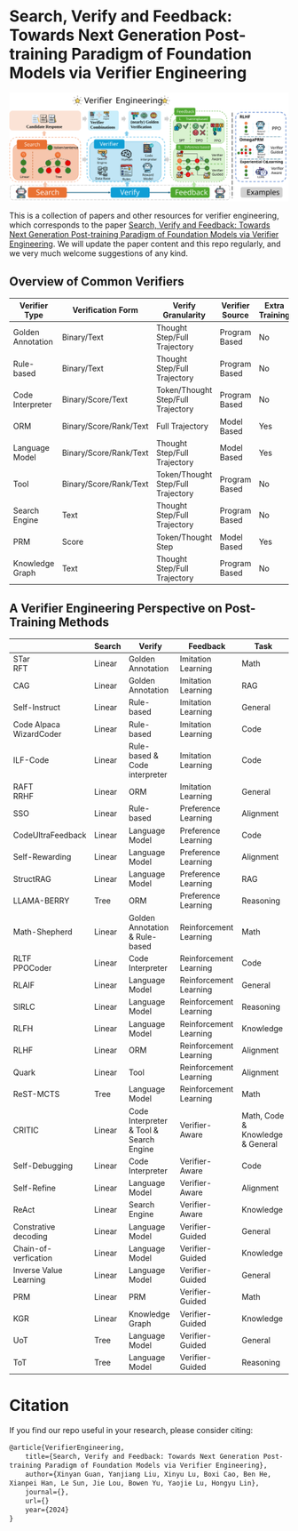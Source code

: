 # Search, Verify and Feedback: Towards Next Generation Post-training Paradigm of Foundation Models via Verifier Engineering

![Overview](images/framework.svg)


This is a collection of papers and other resources for verifier engineering, which corresponds to the paper [Search, Verify and Feedback: Towards Next Generation Post-training Paradigm of Foundation Models via Verifier Engineering](paper/ve.pdf). We will update the paper content and this repo regularly, and we very much welcome suggestions of any kind.

## Overview of Common Verifiers

| **Verifier Type**    | **Verification Form**           | **Verify Granularity**               | **Verifier Source**   | **Extra Training** |
|-----------------------|---------------------------------|---------------------------------------|-----------------------|--------------------|
| Golden Annotation     | Binary/Text                   | Thought Step/Full Trajectory         | Program Based         | No                 |
| Rule-based            | Binary/Text                   | Thought Step/Full Trajectory         | Program Based         | No                 |
| Code Interpreter      | Binary/Score/Text             | Token/Thought Step/Full Trajectory   | Program Based         | No                 |
| ORM                   | Binary/Score/Rank/Text        | Full Trajectory                      | Model Based           | Yes                |
| Language Model        | Binary/Score/Rank/Text        | Thought Step/Full Trajectory         | Model Based           | Yes                |
| Tool                  | Binary/Score/Rank/Text        | Token/Thought Step/Full Trajectory   | Program Based         | No                 |
| Search Engine         | Text                          | Thought Step/Full Trajectory         | Program Based         | No                 |
| PRM                   | Score                         | Token/Thought Step                   | Model Based           | Yes                |
| Knowledge Graph       | Text                          | Thought Step/Full Trajectory         | Program Based         | No                 |


## A Verifier Engineering Perspective on Post-Training Methods

|                           | **Search**            | **Verify**                              | **Feedback**         | **Task**              |
|---------------------------|-----------------------|-----------------------------------------|----------------------|-----------------------|
| STar <br> RFT            | Linear               | Golden Annotation                       | Imitation Learning   | Math                 |
| CAG                       | Linear               | Golden Annotation                       | Imitation Learning   | RAG                  |
| Self-Instruct             | Linear               | Rule-based                              | Imitation Learning   | General              |
| Code Alpaca <br> WizardCoder | Linear            | Rule-based                              | Imitation Learning   | Code                 |
| ILF-Code                  | Linear               | Rule-based & Code interpreter          | Imitation Learning   | Code                 |
| RAFT <br> RRHF            | Linear               | ORM                                     | Imitation Learning   | General              |
| SSO                       | Linear               | Rule-based                              | Preference Learning  | Alignment            |
| CodeUltraFeedback         | Linear               | Language Model                          | Preference Learning  | Code                 |
| Self-Rewarding            | Linear               | Language Model                          | Preference Learning  | Alignment            |
| StructRAG                 | Linear               | Language Model                          | Preference Learning  | RAG                  |
| LLAMA-BERRY               | Tree                 | ORM                                     | Preference Learning  | Reasoning            |
| Math-Shepherd             | Linear               | Golden Annotation & Rule-based          | Reinforcement Learning | Math              |
| RLTF <br> PPOCoder        | Linear               | Code Interpreter                        | Reinforcement Learning | Code          |
| RLAIF                     | Linear               | Language Model                          | Reinforcement Learning | General          |
| SIRLC                     | Linear               | Language Model                          | Reinforcement Learning | Reasoning          |
| RLFH                      | Linear               | Language Model                          | Reinforcement Learning | Knowledge          |
| RLHF                      | Linear               | ORM                                     | Reinforcement Learning | Alignment          |
| Quark                     | Linear               | Tool                                    | Reinforcement Learning | Alignment          |
| ReST-MCTS                 | Tree                 | Language Model                          | Reinforcement Learning | Math                 |
| CRITIC                    | Linear               | Code Interpreter & Tool & Search Engine | Verifier-Aware       | Math, Code & Knowledge & General |
| Self-Debugging            | Linear               | Code Interpreter                        | Verifier-Aware       | Code                 |
| Self-Refine               | Linear               | Language Model                          | Verifier-Aware       | Alignment            |
| ReAct                     | Linear               | Search Engine                           | Verifier-Aware       | Knowledge            |
| Constrative decoding      | Linear               | Language Model                          | Verifier-Guided      | General              |
| Chain-of-verfication      | Linear               | Language Model                          | Verifier-Guided      | Knowledge            |
| Inverse Value Learning    | Linear               | Language Model                          | Verifier-Guided      | General              |
| PRM                       | Linear               | PRM                                     | Verifier-Guided      | Math                 |
| KGR                       | Linear               | Knowledge Graph                         | Verifier-Guided      | Knowledge            |
| UoT                       | Tree                 | Language Model                          | Verifier-Guided      | General              |
| ToT                       | Tree                 | Language Model                          | Verifier-Guided      | Reasoning            |




# Citation

If you find our repo useful in your research, please consider citing:

```
@article{VerifierEngineering,
    title={Search, Verify and Feedback: Towards Next Generation Post-training Paradigm of Foundation Models via Verifier Engineering},
    author={Xinyan Guan, Yanjiang Liu, Xinyu Lu, Boxi Cao, Ben He, Xianpei Han, Le Sun, Jie Lou, Bowen Yu, Yaojie Lu, Hongyu Lin},
    journal={},
    url={}
    year={2024}
}

```
